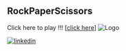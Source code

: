 ## RockPaperScissors


  Click here to play !!!
[[click here](https://kuldeepmhaske.github.io/RockPaperScissors/)] 
![Logo](https://drive.google.com/file/d/15R5SQ6N3nCd_sMEFHpAIjHyJulBalpZ5/view?usp=sharing)

[![linkedin](https://img.shields.io/badge/linkedin-0A66C2?style=for-the-badge&logo=linkedin&logoColor=white)](https://www.linkedin.com/in/kuldeepmhaske/)


